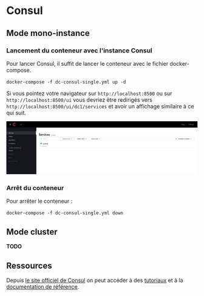 # Consul

## Mode mono-instance 

### Lancement du conteneur avec l'instance Consul

Pour lancer Consul, il suffit de lancer le conteneur avec le fichier docker-compose.

```
docker-compose -f dc-consul-single.yml up -d
```

Si vous pointez votre navigateur sur `http://localhost:8500` ou sur `http://localhost:8500/ui` vous devriez être redirigés vers `http://localhost:8500/ui/dc1/services` et avoir un affichage similaire à ce qui suit.

![Web UI de Consul](./img/screenshot-consul-web-ui-lancement.png "Web UI de Consul")

### Arrêt du conteneur

Pour arrêter le conteneur :

```
docker-compose -f dc-consul-single.yml down
```

## Mode cluster

**TODO**

## Ressources

Depuis [le site officiel de Consul](https://www.consul.io/) on peut accéder à des [tutoriaux](https://learn.hashicorp.com/consul) et à la [documentation de référence](https://www.consul.io/docs).